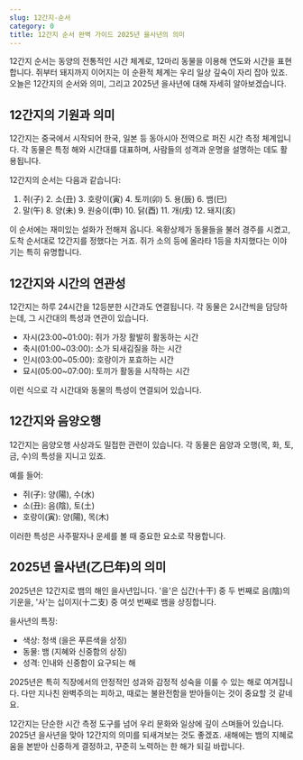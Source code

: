 ```yaml
---
slug: 12간지-순서
category: 0
title: 12간지 순서 완벽 가이드 2025년 을사년의 의미
---
```


12간지 순서는 동양의 전통적인 시간 체계로, 12마리 동물을 이용해 연도와 시간을 표현합니다. 쥐부터 돼지까지 이어지는 이 순환적 체계는 우리 일상 깊숙이 자리 잡아 있죠. 오늘은 12간지의 순서와 의미, 그리고 2025년 을사년에 대해 자세히 알아보겠습니다.

## 12간지의 기원과 의미

12간지는 중국에서 시작되어 한국, 일본 등 동아시아 전역으로 퍼진 시간 측정 체계입니다. 각 동물은 특정 해와 시간대를 대표하며, 사람들의 성격과 운명을 설명하는 데도 활용됩니다.

12간지의 순서는 다음과 같습니다:

1. 쥐(子) 2. 소(丑) 3. 호랑이(寅) 4. 토끼(卯) 5. 용(辰) 6. 뱀(巳)
2. 말(午) 8. 양(未) 9. 원숭이(申) 10. 닭(酉) 11. 개(戌) 12. 돼지(亥)

이 순서에는 재미있는 설화가 전해져 옵니다. 옥황상제가 동물들을 불러 경주를 시켰고, 도착 순서대로 12간지를 정했다는 거죠. 쥐가 소의 등에 올라타 1등을 차지했다는 이야기는 특히 유명합니다.

## 12간지와 시간의 연관성

12간지는 하루 24시간을 12등분한 시간과도 연결됩니다. 각 동물은 2시간씩을 담당하는데, 그 시간대의 특성과 연관이 있습니다.

- 자시(23:00~01:00): 쥐가 가장 활발히 활동하는 시간
- 축시(01:00~03:00): 소가 되새김질을 하는 시간
- 인시(03:00~05:00): 호랑이가 포효하는 시간
- 묘시(05:00~07:00): 토끼가 활동을 시작하는 시간

이런 식으로 각 시간대와 동물의 특성이 연결되어 있습니다.

## 12간지와 음양오행

12간지는 음양오행 사상과도 밀접한 관련이 있습니다. 각 동물은 음양과 오행(목, 화, 토, 금, 수)의 특성을 지니고 있죠.

예를 들어:

- 쥐(子): 양(陽), 수(水)
- 소(丑): 음(陰), 토(土)
- 호랑이(寅): 양(陽), 목(木)

이러한 특성은 사주팔자나 운세를 볼 때 중요한 요소로 작용합니다.

## 2025년 을사년(乙巳年)의 의미

2025년은 12간지로 뱀의 해인 을사년입니다. '을'은 십간(十干) 중 두 번째로 음(陰)의 기운을, '사'는 십이지(十二支) 중 여섯 번째로 뱀을 상징합니다.

을사년의 특징:

- 색상: 청색 (을은 푸른색을 상징)
- 동물: 뱀 (지혜와 신중함의 상징)
- 성격: 인내와 신중함이 요구되는 해

2025년은 특히 직장에서의 안정적인 성과와 감정적 성숙을 이룰 수 있는 해로 여겨집니다. 다만 지나친 완벽주의는 피하고, 때로는 불완전함을 받아들이는 것이 중요할 것 같네요.

12간지는 단순한 시간 측정 도구를 넘어 우리 문화와 일상에 깊이 스며들어 있습니다. 2025년 을사년을 맞아 12간지의 의미를 되새겨보는 것도 좋겠죠. 새해에는 뱀의 지혜로움을 본받아 신중하게 결정하고, 꾸준히 노력하는 한 해가 되길 바랍니다.